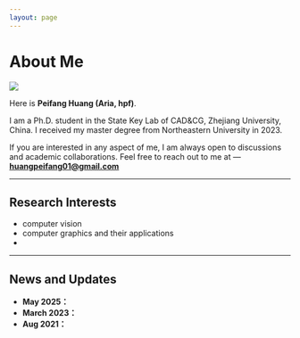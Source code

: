 ```yaml
---
layout: page
---
```


# About Me

<img src="huangpeifang.jpg" class="floatpic">  

Here is **Peifang Huang (Aria, hpf)**.<br>

I am a Ph.D. student in the State Key Lab of CAD&CG, Zhejiang University, China. I received my master degree from Northeastern University in 2023.


If you are interested in any aspect of me, I am always open to discussions and academic collaborations. Feel free to reach out to me at — **huangpeifang01@gmail.com**

---

## Research Interests

- computer vision
- computer graphics and their applications
- 

---

## News and Updates

- **May 2025：**
- **March 2023：**
- **Aug 2021：**

<br>

